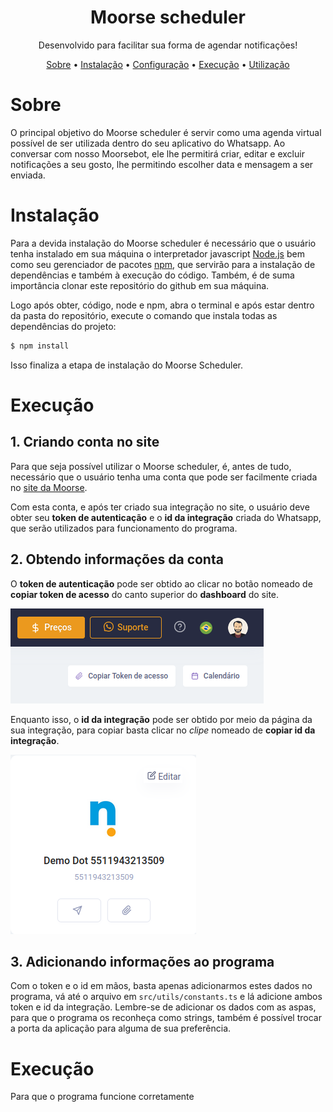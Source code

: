 <h1 align="center">Moorse scheduler</h1>

<p align="center">Desenvolvido para facilitar sua forma de agendar notificações!</p>

<p align="center">
  <a href="#Sobre" target="_blank">Sobre</a> • 
  <a href="#Instalação" target="_blank">Instalação</a> • 
  <a href="#Configuração" target="_blank">Configuração</a> • 
  <a href="#Execução" target="_blank">Execução</a> • 
  <a href="#Utilização" target="_blank">Utilização</a>
</p>

# Sobre

O principal objetivo do Moorse scheduler é servir como uma agenda virtual possível de ser utilizada dentro do seu aplicativo do Whatsapp. Ao conversar com nosso Moorsebot, ele lhe permitirá criar, editar e excluir notificações a seu gosto, lhe permitindo escolher data e mensagem a ser enviada.

# Instalação

Para a devida instalação do Moorse scheduler é necessário que o usuário tenha instalado em sua máquina o interpretador javascript <a href="https://nodejs.org/en/" target="_blank">Node.js</a> bem como seu gerenciador de pacotes <a href="https://www.npmjs.com/" target="_blank">npm</a>, que servirão para a instalação de dependências e também à execução do código. Também, é de suma importância clonar este repositório do github em sua máquina.

Logo após obter, código, node e npm, abra o terminal e após estar dentro da pasta do repositório, execute o comando que instala todas as dependências do projeto:

```bash
$ npm install
```

Isso finaliza a etapa de instalação do Moorse Scheduler.

# Execução

## 1. Criando conta no site

Para que seja possível utilizar o Moorse scheduler, é, antes de tudo, necessário que o usuário tenha uma conta que pode ser facilmente criada no <a href="https://moorse.io/" target="_blanket">site da Moorse</a>.

Com esta conta, e após ter criado sua integração no site, o usuário deve obter seu <strong>token de autenticação</strong> e o <strong>id da integração</strong> criada do Whatsapp, que serão utilizados para funcionamento do programa.

## 2. Obtendo informações da conta

O <strong>token de autenticação</strong> pode ser obtido ao clicar no botão nomeado de <strong>copiar token de acesso</strong> do canto superior do <strong>dashboard</strong> do site.

<img alt="imagem botão token de acesso" src="images/token.png"></img>

Enquanto isso, o <strong>id da integração</strong> pode ser obtido por meio da página da sua integração, para copiar basta clicar no <i>clipe</i> nomeado de <strong>copiar id da integração</strong>.

<img alt="imagem botão token de acesso" src="images/integracao.png"></img>

## 3. Adicionando informações ao programa

Com o token e o id em mãos, basta apenas adicionarmos estes dados no programa, vá até o arquivo em `src/utils/constants.ts` e lá adicione ambos token e id da integração. Lembre-se de adicionar os dados com as aspas, para que o programa os reconheça como strings, também é possível trocar a porta da aplicação para alguma de sua preferência.

# Execução

Para que o programa funcione corretamente